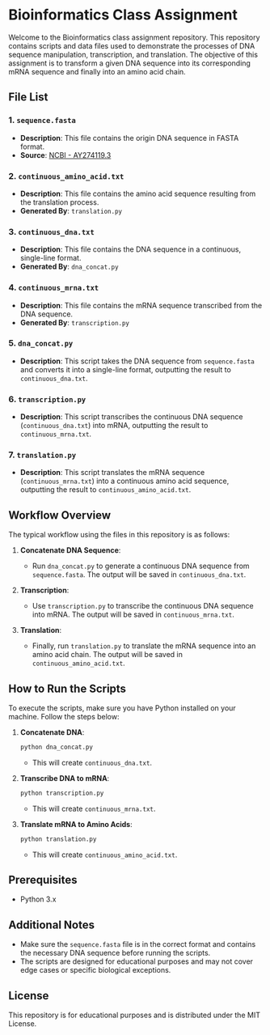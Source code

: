 # Bioinformatics Class Assignment

Welcome to the Bioinformatics class assignment repository. This repository contains scripts and data files used to demonstrate the processes of DNA sequence manipulation, transcription, and translation. The objective of this assignment is to transform a given DNA sequence into its corresponding mRNA sequence and finally into an amino acid chain.

## File List

### 1. `sequence.fasta`
- **Description**: This file contains the origin DNA sequence in FASTA format.
- **Source**: [NCBI - AY274119.3](https://www.ncbi.nlm.nih.gov/nuccore/AY274119.3)

### 2. `continuous_amino_acid.txt`
- **Description**: This file contains the amino acid sequence resulting from the translation process.
- **Generated By**: `translation.py`

### 3. `continuous_dna.txt`
- **Description**: This file contains the DNA sequence in a continuous, single-line format.
- **Generated By**: `dna_concat.py`

### 4. `continuous_mrna.txt`
- **Description**: This file contains the mRNA sequence transcribed from the DNA sequence.
- **Generated By**: `transcription.py`

### 5. `dna_concat.py`
- **Description**: This script takes the DNA sequence from `sequence.fasta` and converts it into a single-line format, outputting the result to `continuous_dna.txt`.

### 6. `transcription.py`
- **Description**: This script transcribes the continuous DNA sequence (`continuous_dna.txt`) into mRNA, outputting the result to `continuous_mrna.txt`.

### 7. `translation.py`
- **Description**: This script translates the mRNA sequence (`continuous_mrna.txt`) into a continuous amino acid sequence, outputting the result to `continuous_amino_acid.txt`.

## Workflow Overview

The typical workflow using the files in this repository is as follows:

1. **Concatenate DNA Sequence**:
   - Run `dna_concat.py` to generate a continuous DNA sequence from `sequence.fasta`. The output will be saved in `continuous_dna.txt`.
  
2. **Transcription**:
   - Use `transcription.py` to transcribe the continuous DNA sequence into mRNA. The output will be saved in `continuous_mrna.txt`.
  
3. **Translation**:
   - Finally, run `translation.py` to translate the mRNA sequence into an amino acid chain. The output will be saved in `continuous_amino_acid.txt`.

## How to Run the Scripts

To execute the scripts, make sure you have Python installed on your machine. Follow the steps below:

1. **Concatenate DNA**:
   ```bash
   python dna_concat.py
   ```
   - This will create `continuous_dna.txt`.

2. **Transcribe DNA to mRNA**:
   ```bash
   python transcription.py
   ```
   - This will create `continuous_mrna.txt`.

3. **Translate mRNA to Amino Acids**:
   ```bash
   python translation.py
   ```
   - This will create `continuous_amino_acid.txt`.

## Prerequisites

- Python 3.x

## Additional Notes

- Make sure the `sequence.fasta` file is in the correct format and contains the necessary DNA sequence before running the scripts.
- The scripts are designed for educational purposes and may not cover edge cases or specific biological exceptions.

## License

This repository is for educational purposes and is distributed under the MIT License.
